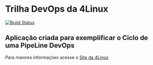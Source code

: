 # Trilha DevOps da 4Linux

<!-- Altere a Flag abaixo com sua URL do Travis -->
[![Build Status](https://travis-ci.org/paulovitoroc/DevOpsLab-HelloWorld.svg?branch=master)](https://travis-ci.org/paulovitoroc/DevOpsLab-HelloWorld)

## Aplicação criada para exemplificar o Ciclo de uma PipeLine DevOps


Para maiores informações acesse o [Site da 4Linux](https://www.4linux.com.br/cursos/devops)
